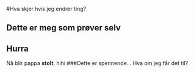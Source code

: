 #Hva skjer hvis jeg endrer ting?

## Dette er meg som prøver selv
## Hurra
Nå blir pappa **stolt**, hihi
###Dette er spennende...
Hva om jeg får det til?
